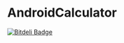 AndroidCalculator
=================


[![Bitdeli Badge](https://d2weczhvl823v0.cloudfront.net/time-machine/androidcalculator/trend.png)](https://bitdeli.com/free "Bitdeli Badge")

